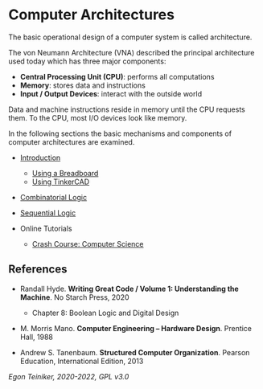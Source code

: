 # Computer Architectures

The basic operational design of a computer system is called architecture.

The von Neumann Architecture (VNA) described the principal architecture used today which has three major components:
* **Central Processing Unit (CPU)**: performs all computations
* **Memory**: stores data and instructions
* **Input / Output Devices**: interact with the outside world

Data and machine instructions reside in memory until the CPU requests them.
To the CPU, most I/O devices look like memory.

In the following sections the basic mechanisms and components of computer architectures are examined.

* [Introduction](introduction/)
    * [Using a Breadboard](introduction/UsingBreadboard.md)
    * [Using TinkerCAD](introduction/UsingTinkercad.md)
    
* [Combinatorial Logic](combinatorial-logic/)

* [Sequential Logic](sequential-logic/)

* Online Tutorials
    * [Crash Course: Computer Science](tutorials/CrashCourse-ComputerScience.md)

## References

* Randall Hyde. **Writing Great Code / Volume 1: Understanding the Machine**. No Starch Press, 2020
    * Chapter 8: Boolean Logic and Digital Design

* M. Morris Mano. **Computer Engineering – Hardware Design**. Prentice Hall, 1988

* Andrew S. Tanenbaum. **Structured Computer Organization**. Pearson Education, International Edition, 2013


*Egon Teiniker, 2020-2022, GPL v3.0* 

